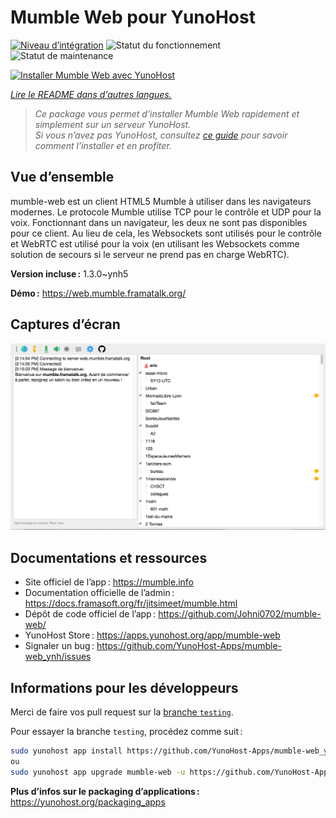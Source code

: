 <!--
Nota bene : ce README est automatiquement généré par <https://github.com/YunoHost/apps/tree/master/tools/readme_generator>
Il NE doit PAS être modifié à la main.
-->

# Mumble Web pour YunoHost

[![Niveau d’intégration](https://dash.yunohost.org/integration/mumble-web.svg)](https://dash.yunohost.org/appci/app/mumble-web) ![Statut du fonctionnement](https://ci-apps.yunohost.org/ci/badges/mumble-web.status.svg) ![Statut de maintenance](https://ci-apps.yunohost.org/ci/badges/mumble-web.maintain.svg)

[![Installer Mumble Web avec YunoHost](https://install-app.yunohost.org/install-with-yunohost.svg)](https://install-app.yunohost.org/?app=mumble-web)

*[Lire le README dans d'autres langues.](./ALL_README.md)*

> *Ce package vous permet d’installer Mumble Web rapidement et simplement sur un serveur YunoHost.*  
> *Si vous n’avez pas YunoHost, consultez [ce guide](https://yunohost.org/install) pour savoir comment l’installer et en profiter.*

## Vue d’ensemble

mumble-web est un client HTML5 Mumble à utiliser dans les navigateurs modernes.
Le protocole Mumble utilise TCP pour le contrôle et UDP pour la voix. Fonctionnant dans un navigateur, les deux ne sont pas disponibles pour ce client. Au lieu de cela, les Websockets sont utilisés pour le contrôle et WebRTC est utilisé pour la voix (en utilisant les Websockets comme solution de secours si le serveur ne prend pas en charge WebRTC).

**Version incluse :** 1.3.0~ynh5

**Démo :** <https://web.mumble.framatalk.org/>

## Captures d’écran

![Capture d’écran de Mumble Web](./doc/screenshots/screenshot.png)

## Documentations et ressources

- Site officiel de l’app : <https://mumble.info>
- Documentation officielle de l’admin : <https://docs.framasoft.org/fr/jitsimeet/mumble.html>
- Dépôt de code officiel de l’app : <https://github.com/Johni0702/mumble-web/>
- YunoHost Store : <https://apps.yunohost.org/app/mumble-web>
- Signaler un bug : <https://github.com/YunoHost-Apps/mumble-web_ynh/issues>

## Informations pour les développeurs

Merci de faire vos pull request sur la [branche `testing`](https://github.com/YunoHost-Apps/mumble-web_ynh/tree/testing).

Pour essayer la branche `testing`, procédez comme suit :

```bash
sudo yunohost app install https://github.com/YunoHost-Apps/mumble-web_ynh/tree/testing --debug
ou
sudo yunohost app upgrade mumble-web -u https://github.com/YunoHost-Apps/mumble-web_ynh/tree/testing --debug
```

**Plus d’infos sur le packaging d’applications :** <https://yunohost.org/packaging_apps>
